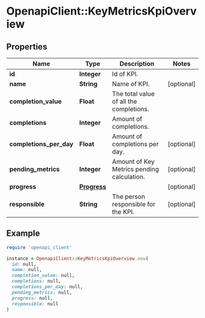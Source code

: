 # OpenapiClient::KeyMetricsKpiOverview

## Properties

| Name | Type | Description | Notes |
| ---- | ---- | ----------- | ----- |
| **id** | **Integer** | Id of KPI. |  |
| **name** | **String** | Name of KPI. | [optional] |
| **completion_value** | **Float** | The total value of all the completions. |  |
| **completions** | **Integer** | Amount of completions. |  |
| **completions_per_day** | **Float** | Amount of completions per day. | [optional] |
| **pending_metrics** | **Integer** | Amount of Key Metrics pending calculation. | [optional] |
| **progress** | [**Progress**](Progress.md) |  | [optional] |
| **responsible** | **String** | The person responsible for the KPI. | [optional] |

## Example

```ruby
require 'openapi_client'

instance = OpenapiClient::KeyMetricsKpiOverview.new(
  id: null,
  name: null,
  completion_value: null,
  completions: null,
  completions_per_day: null,
  pending_metrics: null,
  progress: null,
  responsible: null
)
```

